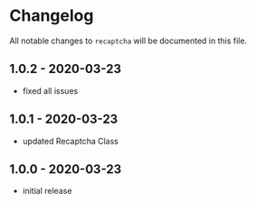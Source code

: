 # Changelog

All notable changes to `recaptcha` will be documented in this file.

## 1.0.2 - 2020-03-23

- fixed all issues

## 1.0.1 - 2020-03-23

- updated Recaptcha Class

## 1.0.0 - 2020-03-23

- initial release
